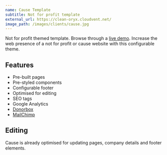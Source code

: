 ```yaml
---
name: Cause Template
subtitle: Not for profit template
external_url: https://clean-oryx.cloudvent.net/
image_path: /images/clients/cause.jpg
---
```


Not for profit themed template. Browse through a [live demo](https://clean-oryx.cloudvent.net/).
Increase the web presence of a not for profit or cause website with this configurable theme.


## Features

* Pre-built pages
* Pre-styled components
* Configurable footer
* Optimised for editing
* SEO tags
* Google Analytics
* [Donorbox](https://donorbox.org/)
* [MailChimp](https://mailchimp.com/)


## Editing

Cause is already optimised for updating pages, company details and footer elements.



